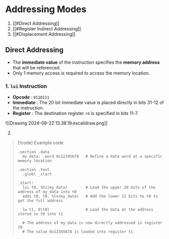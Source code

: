 # Addressing Modes
1. [[#Direct Addressing]]
2. [[#Register Indirect Addressing]]
3. [[#Displacement Addressing]]

## Direct Addressing
- The **immediate value** of the instruction specifies the **memory address** that will be referenced. 
- Only 1 memory access is required to access the memory location.
### 1. `lui` Instruction
-  **Opcode** : `0110111`
- **Immediate** : The 20 bit immediate value is placed directly in bits 31-12 of the instruction.
- **Register** : The destination register `rd` is specified in bits 11-7.

![[Drawing 2024-08-22 13.38.19.excalidraw.png]]

2. 

> [!code] Example code
> ```assembly
> .section .data
>   my_data: .word 0x12345678   # Define a data word at a specific memory location
> 
> .section .text
>   .globl _start
> 
> _start:
>   lui t0, %hi(my_data)        # Load the upper 20 bits of the address of my_data into t0
>   addi t0, t0, %lo(my_data)   # Add the lower 12 bits to t0 to get the full address
> 
>   lw t1, 0(t0)                # Load the data at the address stored in t0 into t1
> 
>   # The address of my_data is now directly addressed in register t0
>   # The value 0x12345678 is loaded into register t1
> 
> ```